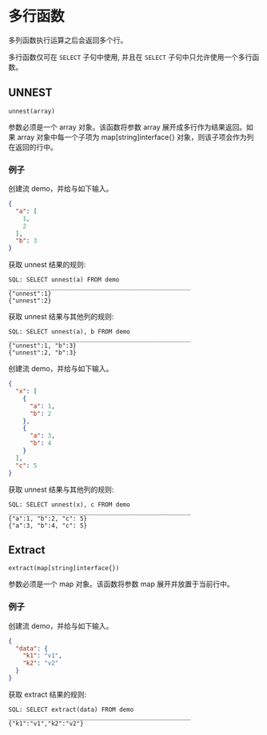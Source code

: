 # 多行函数

多列函数执行运算之后会返回多个行。

多行函数仅可在 `SELECT` 子句中使用, 并且在 `SELECT` 子句中只允许使用一个多行函数。

## UNNEST

```text
unnest(array)
```

参数必须是一个 array 对象。该函数将参数 array 展开成多行作为结果返回。如果 array 对象中每一个子项为 map[string]interface{}
对象，则该子项会作为列在返回的行中。

### 例子

创建流 demo，并给与如下输入。

```json lines
{
  "a": [
    1,
    2
  ],
  "b": 3
}
```

获取 unnest 结果的规则:

```text
SQL: SELECT unnest(a) FROM demo
___________________________________________________
{"unnest":1}
{"unnest":2}
```

获取 unnest 结果与其他列的规则:

```text
SQL: SELECT unnest(a), b FROM demo
___________________________________________________
{"unnest":1, "b":3}
{"unnest":2, "b":3}
```

创建流 demo，并给与如下输入。

```json lines
{
  "x": [
    {
      "a": 1,
      "b": 2
    },
    {
      "a": 3,
      "b": 4
    }
  ],
  "c": 5
}
```

获取 unnest 结果与其他列的规则:

```text
SQL: SELECT unnest(x), c FROM demo
___________________________________________________
{"a":1, "b":2, "c": 5}
{"a":3, "b":4, "c": 5}
```

## Extract

```text
extract(map[string]interface{})
```

参数必须是一个 map 对象。该函数将参数 map 展开并放置于当前行中。

### 例子

创建流 demo，并给与如下输入。

```json lines
{
  "data": {
    "k1": "v1",
    "k2": "v2"
  }
}
```

获取 extract 结果的规则:

```text
SQL: SELECT extract(data) FROM demo
___________________________________________________
{"k1":"v1","k2":"v2"}
```
